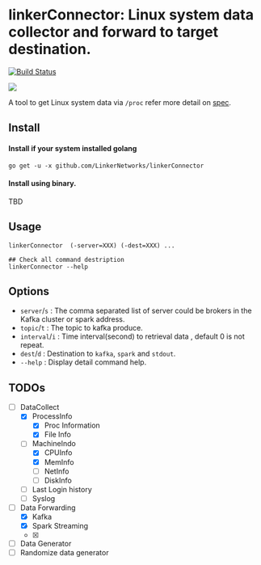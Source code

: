 linkerConnector: Linux system data collector and forward to target destination.
======================
[![Build Status](https://travis-ci.org/LinkerNetworks/linkerConnector.svg)](https://travis-ci.org/LinkerNetworks/linkerConnector)

[![](https://goreportcard.com/badge/github.com/LinkerNetworks/linkerConnector)](https://goreportcard.com/report/github.com/LinkerNetworks/linkerConnector)

A tool to get Linux system data via `/proc` refer more detail on [spec](http://www.mjmwired.net/kernel/Documentation/filesystems/proc.txt).


Install
--------------

#### Install if your system installed golang 

```
go get -u -x github.com/LinkerNetworks/linkerConnector
```

#### Install using binary.

TBD

Usage
---------------------

```
linkerConnector  (-server=XXX) (-dest=XXX) ...

## Check all command destription
linkerConnector --help
```    

Options
---------------

- `server`/`s` : The comma separated list of server could be brokers in the Kafka cluster or spark address.
- `topic`/`t` : The topic to kafka produce.
- `interval`/`i` : Time interval(second) to retrieval data , default 0 is not repeat.
- `dest`/`d` : Destination to `kafka`, `spark` and `stdout`.
- `--help` : Display detail command help.


TODOs
---------------

- [ ] DataCollect
	- [X] ProcessInfo
		- [X] Proc Information
		- [X] File Info
	- [ ] MachineIndo
		- [X] CPUInfo
		- [X] MemInfo
		- [ ] NetInfo
		- [ ] DiskInfo
	- [ ] Last Login history
	- [ ] Syslog
- [ ] Data Forwarding
	- [X] Kafka
	- [X] Spark Streaming
	- [X]
- [ ] Data Generator
- [ ] Randomize data generator